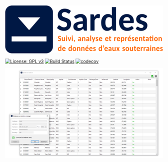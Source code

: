 ![SARDES - Suivi, Analyse et Représentation de Données d’Eaux Souterraines](
./sardes/ressources/sardes_banner.png)

[![License: GPL v3](https://img.shields.io/badge/License-GPL%20v3-blue.svg)](./LICENSE)
[![Build Status](https://dev.azure.com/jean-sebastiengosselin/jean-sebastiengosselin/_apis/build/status/cgq-qgc.sardes?branchName=master)](https://dev.azure.com/jean-sebastiengosselin/jean-sebastiengosselin/_build/latest?definitionId=1&branchName=master)
[![codecov](https://codecov.io/gh/cgq-qgc/sardes/branch/master/graph/badge.svg?token=IA6yeHCUIG)](https://codecov.io/gh/cgq-qgc/sardes)

![screenshot](./images/sardes_screenshot.png)
